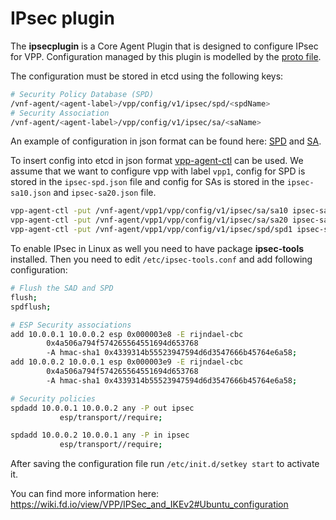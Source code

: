 # IPsec plugin

The **ipsecplugin** is a Core Agent Plugin that is designed to configure
IPsec for VPP. Configuration managed by this plugin is modelled
by the [proto file](../common/model/ipsec/ipsec.proto).

The configuration must be stored in etcd using the following keys:

```sh
# Security Policy Database (SPD)
/vnf-agent/<agent-label>/vpp/config/v1/ipsec/spd/<spdName>
# Security Association
/vnf-agent/<agent-label>/vpp/config/v1/ipsec/sa/<saName>
```


An example of configuration in json format can be found here:
[SPD](../../../cmd/vpp-agent-ctl/json/ipsec-spd.json) and
[SA](../../../cmd/vpp-agent-ctl/json/ipsec-sa10.json).

To insert config into etcd in json format [vpp-agent-ctl](../../../cmd/vpp-agent-ctl/main.go) can be used.
We assume that we want to configure vpp with label `vpp1`,
config for SPD is stored in the `ipsec-spd.json` file and
config for SAs is stored in the `ipsec-sa10.json` and `ipsec-sa20.json` file.

```sh
vpp-agent-ctl -put /vnf-agent/vpp1/vpp/config/v1/ipsec/sa/sa10 ipsec-sa10.json
vpp-agent-ctl -put /vnf-agent/vpp1/vpp/config/v1/ipsec/sa/sa20 ipsec-sa20.json
vpp-agent-ctl -put /vnf-agent/vpp1/vpp/config/v1/ipsec/spd/spd1 ipsec-spd.json
```

To enable IPsec in Linux as well you need to have package **ipsec-tools** installed.
Then you need to edit `/etc/ipsec-tools.conf` and add following configuration:

```sh
# Flush the SAD and SPD
flush;
spdflush;

# ESP Security associations
add 10.0.0.1 10.0.0.2 esp 0x000003e8 -E rijndael-cbc
        0x4a506a794f574265564551694d653768
        -A hmac-sha1 0x4339314b55523947594d6d3547666b45764e6a58;
add 10.0.0.2 10.0.0.1 esp 0x000003e9 -E rijndael-cbc
        0x4a506a794f574265564551694d653768
        -A hmac-sha1 0x4339314b55523947594d6d3547666b45764e6a58;

# Security policies
spdadd 10.0.0.1 10.0.0.2 any -P out ipsec
           esp/transport//require;

spdadd 10.0.0.2 10.0.0.1 any -P in ipsec
           esp/transport//require;
```

After saving the configuration file run `/etc/init.d/setkey start` to activate it.

You can find more information here: https://wiki.fd.io/view/VPP/IPSec_and_IKEv2#Ubuntu_configuration
